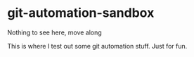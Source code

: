 # git-automation-sandbox
Nothing to see here, move along

This is where I test out some git automation stuff. Just for fun.
